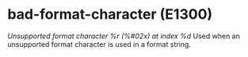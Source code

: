 # bad-format-character (E1300)

*Unsupported format character %r (%\#02x) at index %d* Used when an
unsupported format character is used in a format string.
